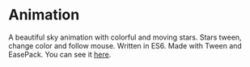 # Animation

A beautiful sky animation with colorful and moving stars. Stars tween, change color and follow mouse. Written in ES6\. Made with Tween and EasePack. You can see it [here](https://berkerol.github.io/animation/animation.html).
